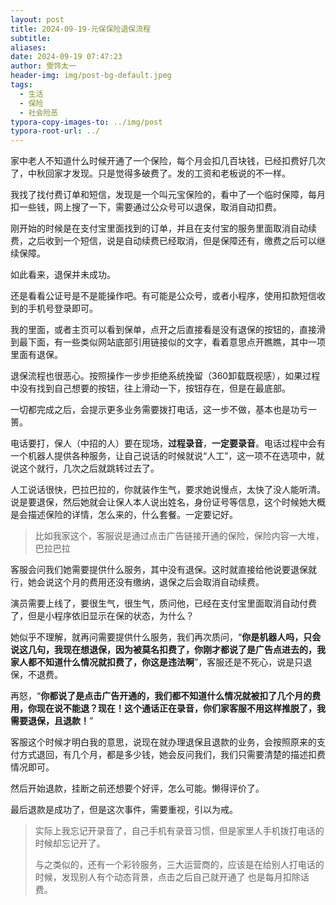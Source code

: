 ```yaml
---
layout: post
title: 2024-09-19-元保保险退保流程
subtitle: 
aliases: 
date: 2024-09-19 07:47:23
author: 雯饰太一
header-img: img/post-bg-default.jpeg
tags:
  - 生活
  - 保险
  - 社会险恶
typora-copy-images-to: ../img/post
typora-root-url: ../
---
```

家中老人不知道什么时候开通了一个保险，每个月会扣几百块钱，已经扣费好几次了，中秋回家才发现。只是觉得多破费了。发的工资和老板说的不一样。

我找了找付费订单和短信，发现是一个叫元宝保险的，看中了一个临时保障，每月扣一些钱，网上搜了一下，需要通过公众号可以退保，取消自动扣费。

刚开始的时候是在支付宝里面找到的订单，并且在支付宝的服务里面取消自动续费，之后收到一个短信，说是自动续费已经取消，但是保障还有，缴费之后可以继续保障。

如此看来，退保并未成功。

还是看看公证号是不是能操作吧。有可能是公众号，或者小程序，使用扣款短信收到的手机号登录即可。

我的里面，或者主页可以看到保单，点开之后直接看是没有退保的按钮的，直接滑到最下面，有一些类似网站底部引用链接似的文字，看着意思点开瞧瞧，其中一项里面有退保。

退保流程也很恶心。按照操作一步步拒绝系统挽留（360卸载既视感），如果过程中没有找到自己想要的按钮，往上滑动一下，按钮存在，但是在最底部。

一切都完成之后，会提示更多业务需要拨打电话，这一步不做，基本也是功亏一篑。

电话要打，保人（中招的人）要在现场，**过程录音**，**一定要录音**。电话过程中会有一个机器人提供各种服务，让自己说话的时候就说“人工”，这一项不在选项中，就说这个就行，几次之后就跳转过去了。

人工说话很快，巴拉巴拉的，你就装作生气，要求她说慢点，太快了没人能听清。说是要退保，然后她就会让保人本人说出姓名，身份证号等信息，这个时候她大概是会描述保险的详情，怎么来的，什么套餐。一定要记好。

> 比如我家这个，客服说是通过点击广告链接开通的保险，保险内容一大堆，巴拉巴拉

客服会问我们她需要提供什么服务，其中没有退保。这时就直接给他说要退保就行，她会说这个月的费用还没有缴纳，退保之后会取消自动续费。

演员需要上线了，要很生气，很生气，质问他，已经在支付宝里面取消自动付费了，但是小程序依旧显示在保的状态，为什么？

她似乎不理解，就再问需要提供什么服务，我们再次质问，“**你是机器人吗，只会说这几句，我现在想退保，因为被莫名扣费了，你刚才都说了是广告点进去的，我家人都不知道什么情况就扣费了，你这是违法啊**”，客服还是不死心，说是只退保，不退费。

再怒，“**你都说了是点击广告开通的，我们都不知道什么情况就被扣了几个月的费用，你现在说不能退？现在！这个通话正在录音，你们家客服不用这样推脱了，我需要退保，且退款！**”

客服这个时候才明白我的意思，说现在就办理退保且退款的业务，会按照原来的支付方式退回，有几个月，都是多少钱，她会反问我们，我们只需要清楚的描述扣费情况即可。

然后开始退款，挂断之前还想要个好评，怎么可能。懒得评价了。

最后退款是成功了，但是这次事件，需要重视，引以为戒。

> 实际上我忘记开录音了，自己手机有录音习惯，但是家里人手机拨打电话的时候却忘记开了。
> 
> 与之类似的，还有一个彩铃服务，三大运营商的，应该是在给别人打电话的时候，发现别人有个动态背景，点击之后自己就开通了 也是每月扣除话费。